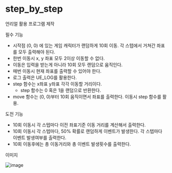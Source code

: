 # step_by_step

언리얼 활용 프로그램 제작

필수 기능
- 시작점 (0, 0) 에 있는 게임 캐릭터가 랜덤하게 10회 이동. 각 스텝에서 거쳐간 좌표를 모두 출력해야 된다.
- 한번 이동시 x, y 좌표 모두 2이상 이동할 수 없다.
- 이동은 입력을 받는게 아니라 10회 모두 랜덤으로 움직인다.
- 매번 이동시 현재 좌표를 출력할 수 있어야 한다.
- 로그 출력은 UE_LOG를 활용한다.
- step 함수는 x좌표 y좌표 각각 이동할 거리이다.
  - step 함수는 0 혹은 1을 랜덤으로 반환한다.
- move 함수는 (0, 0)부터 10회 움직이면서 좌표를 출력한다. 이동시 step 함수를 활용.


도전 기능
- 10회 이동시 각 스텝마다 이전 좌표기준 이동 거리를 계산해서 출력한다.
- 10회 이동시 각 스텝마다, 50% 확률로 랜덤하게 이벤트가 발생한다. 각 스텝마다 이벤트 발생여부를 출력한다.
- 10회 이동후에는 총 이동거리와 총 이벤트 발생횟수를 출력한다.

이미지

![image](https://github.com/user-attachments/assets/ffa9da5d-91c7-4fcc-becd-676a68807305)
